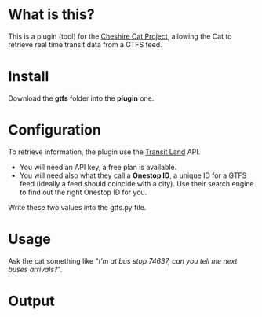 # What is this?
This is a plugin (tool) for the [Cheshire Cat Project](https://github.com/pieroit/cheshire-cat), allowing the Cat to retrieve real time transit data from a GTFS feed.

# Install
Download the **gtfs** folder into the **plugin** one.

# Configuration
To retrieve information, the plugin use the [Transit Land](https://www.transit.land/) API. 
- You will need an API key, a free plan is available.
- You will need also what they call a **Onestop ID**, a unique ID for a GTFS feed (ideally a feed should coincide with a city). Use their search engine to find out the right Onestop ID for you.

Write these two values into the gtfs.py file.

# Usage
Ask the cat something like "*I'm at bus stop 74637, can you tell me next buses arrivals?*".

# Output

